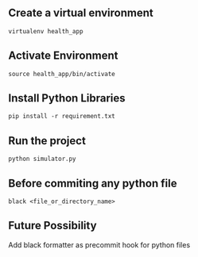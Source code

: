 ## Create a virtual environment
`virtualenv health_app`

## Activate Environment
`source health_app/bin/activate`

## Install Python Libraries
`pip install -r requirement.txt`

## Run the project
`python simulator.py`

## Before commiting any python file
`black <file_or_directory_name>`

## Future Possibility
Add black formatter as precommit hook for python files